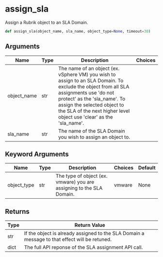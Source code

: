 # assign_sla

Assign a Rubrik object to an SLA Domain.
```py
def assign_sla(object_name, sla_name, object_type=None, timeout=30)
```

## Arguments
| Name        | Type | Description                                                                 | Choices |
|-------------|------|-----------------------------------------------------------------------------|---------|
| object_name  | str  | The name of an object (ex. vSphere VM) you wish to assign to an SLA Domain. To exclude the object from all SLA assignments use 'do not protect' as the 'sla_name'. To assign the selected object to the SLA of the next higher level object use 'clear' as the 'sla_name'. |         |
| sla_name  | str  | The name of the SLA Domain you wish to assign an object to. |         |
## Keyword Arguments
| Name        | Type | Description                                                                 | Choices | Default |
|-------------|------|-----------------------------------------------------------------------------|---------|---------|
| object_type  | str  | The type of object (ex. vmware) you are assigning to the SLA Domain.  |    vmware     |    None      |

## Returns
| Type | Return Value                                                                                   |
|------|-----------------------------------------------------------------------------------------------|
| str  | If the object is already assigned to the SLA Domain a message to that effect will be retuned. |
| dict  | The full API reponse of the SLA assignment API call. |
